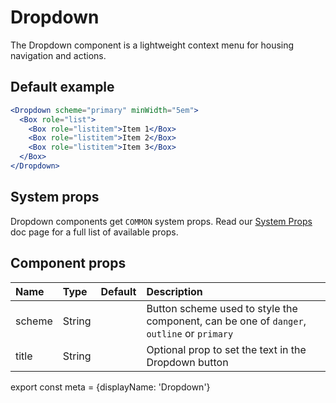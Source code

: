 
# Dropdown

The Dropdown component is a lightweight context menu for housing navigation and actions.

## Default example
```.jsx
<Dropdown scheme="primary" minWidth="5em">
  <Box role="list">
    <Box role="listitem">Item 1</Box>
    <Box role="listitem">Item 2</Box>
    <Box role="listitem">Item 3</Box>
  </Box>
</Dropdown>
```

## System props

Dropdown components get `COMMON` system props. Read our [System Props](/components/docs/system-props) doc page for a full list of available props.

## Component props

| Name | Type | Default | Description |
| :- | :- | :-: | :- |
| scheme | String | | Button scheme used to style the component, can be one of `danger`, `outline` or `primary` |
| title | String | | Optional prop to set the text in the Dropdown button

export const meta = {displayName: 'Dropdown'}
